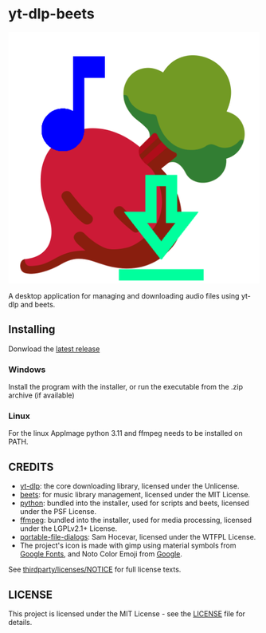 # yt-dlp-beets

<div align="center">

[![YT-DLP-BEETS](https://raw.githubusercontent.com/Rbel12b/yt-dlp-beets/main/resources/yt-dlp-beets.png)](#readme)

</div>

A desktop application for managing and downloading audio files using yt-dlp and beets.

## Installing

Donwload the [latest release](https://github.com/Rbel12b/yt-dlp-beets/releases/latest)

### Windows

Install the program with the installer, or run the executable from the .zip archive (if available)

### Linux

For the linux AppImage python 3.11 and ffmpeg needs to be installed on PATH.

## CREDITS

- [yt-dlp](https://github.com/yt-dlp/yt-dlp): the core downloading library, licensed under the Unlicense.
- [beets](https://beets.io): for music library management, licensed under the MIT License.
- [python](https://www.python.org): bundled into the installer, used for scripts and beets, licensed under the PSF License.
- [ffmpeg](https://ffmpeg.org): bundled into the installer, used for media processing, licensed under the LGPLv2.1+ License.
- [portable-file-dialogs](https://github.com/samhocevar/portable-file-dialogs): Sam Hocevar, licensed under the WTFPL License.
- The project's icon is made with gimp using material symbols from [Google Fonts](https://fonts.google.com/icons), and Noto Color Emoji from [Google](https://fonts.google.com/noto/specimen/Noto+Color+Emoji).

See [thirdparty/licenses/NOTICE](thirdparty/licenses/NOTICE.md) for full license texts.

## LICENSE

This project is licensed under the MIT License - see the [LICENSE](LICENSE) file for details.

